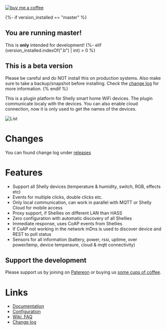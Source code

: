 [![buy me a coffee](https://www.buymeacoffee.com/assets/img/custom_images/orange_img.png)](https://www.buymeacoffee.com/styrahem)

{%- if version_installed == "master" %}
## You are running master!
This is **only** intended for development!
{%- elif (version_installed.indexOf(".b") | int) > 0 %}
## This is a beta version
Please be careful and do NOT install this on production systems. Also make sure to take a backup/snapshot before installing. Check the [change log](https://github.com/StyraHem/ShellyForHASS/releases) for more information.
{% endif %}

This is a plugin platform for Shelly smart home WiFi devices. The plugin communicate localy with the devices. You can also enable cloud connection, now it is only used to get the names of the devices.

![List](https://raw.githubusercontent.com/StyraHem/ShellyForHASS/master/images/intro.png)

# Changes
You can found change log under [releases](https://github.com/StyraHem/ShellyForHASS/releases)

# Features
- Support all Shelly devices (temperature & humidity, switch, RGB, effects etc)
- Events for multiple clicks, double clicks etc.
- Only local communication, can work in parallel with MQTT or Shelly Cloud for mobile access
- Proxy support, if Shellies on different LAN than HASS
- Zero configuration with automatic discovery of all Shellies
- Immediate response, uses CoAP events from Shellies
- If CoAP not working in the network mDns is used to discover device and REST to poll status
- Sensors for all information (battery, power, rssi, uptime, over power/temp, device temperaure, cloud & mqtt connectivity)

## Support the development
Please support us by joining on [Patereon](https://www.patreon.com/shelly4hass) or buying us [some cups of coffee](https://www.buymeacoffee.com/styrahem).

# Links
- [Documentation](https://github.com/StyraHem/ShellyForHASS/blob/master/README.md)
- [Configuration](https://github.com/StyraHem/ShellyForHASS/blob/master/README.md#configure)
- [Wiki, FAQ](https://github.com/StyraHem/ShellyForHASS/wiki)
- [Change log](https://github.com/StyraHem/ShellyForHASS/releases)
